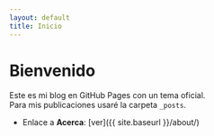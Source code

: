 ```yaml
---
layout: default
title: Inicio
---
```


# Bienvenido

Este es mi blog en GitHub Pages con un tema oficial.  
Para mis publicaciones usaré la carpeta `_posts`.

- Enlace a **Acerca**: [ver]({{ site.baseurl }}/about/)
